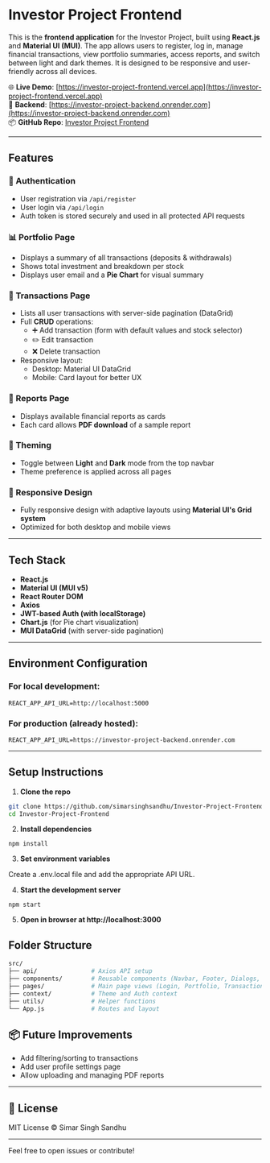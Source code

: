 # Investor Project Frontend

This is the **frontend application** for the Investor Project, built using **React.js** and **Material UI (MUI)**. The app allows users to register, log in, manage financial transactions, view portfolio summaries, access reports, and switch between light and dark themes. It is designed to be responsive and user-friendly across all devices.

🌐 **Live Demo**: [https://investor-project-frontend.vercel.app](https://investor-project-frontend.vercel.app)  
🔗 **Backend**: [https://investor-project-backend.onrender.com](https://investor-project-backend.onrender.com)  
📦 **GitHub Repo**: [Investor Project Frontend](https://github.com/simarsinghsandhu/Investor-Project-Frontend)

---

## Features

### 🔐 Authentication

- User registration via `/api/register`
- User login via `/api/login`
- Auth token is stored securely and used in all protected API requests

### 📊 Portfolio Page

- Displays a summary of all transactions (deposits & withdrawals)
- Shows total investment and breakdown per stock
- Displays user email and a **Pie Chart** for visual summary

### 💼 Transactions Page

- Lists all user transactions with server-side pagination (DataGrid)
- Full **CRUD** operations:
  - ➕ Add transaction (form with default values and stock selector)
  - ✏️ Edit transaction
  - ❌ Delete transaction
- Responsive layout:
  - Desktop: Material UI DataGrid
  - Mobile: Card layout for better UX

### 📑 Reports Page

- Displays available financial reports as cards
- Each card allows **PDF download** of a sample report

### 🎨 Theming

- Toggle between **Light** and **Dark** mode from the top navbar
- Theme preference is applied across all pages

### 📱 Responsive Design

- Fully responsive design with adaptive layouts using **Material UI's Grid system**
- Optimized for both desktop and mobile views

---

## Tech Stack

- **React.js**
- **Material UI (MUI v5)**
- **React Router DOM**
- **Axios**
- **JWT-based Auth (with localStorage)**
- **Chart.js** (for Pie chart visualization)
- **MUI DataGrid** (with server-side pagination)

---

## Environment Configuration

### For local development:

```
REACT_APP_API_URL=http://localhost:5000
```

### For production (already hosted):

```
REACT_APP_API_URL=https://investor-project-backend.onrender.com
```

---

## Setup Instructions

1. **Clone the repo**

```bash
git clone https://github.com/simarsinghsandhu/Investor-Project-Frontend.git
cd Investor-Project-Frontend
```

2. **Install dependencies**

```
npm install
```

3. **Set environment variables**

Create a .env.local file and add the appropriate API URL.

4. **Start the development server**

```
npm start
```

5. **Open in browser at http://localhost:3000**

## Folder Structure

```bash
src/
├── api/               # Axios API setup
├── components/        # Reusable components (Navbar, Footer, Dialogs, etc.)
├── pages/             # Main page views (Login, Portfolio, Transactions, Reports)
├── context/           # Theme and Auth context
├── utils/             # Helper functions
└── App.js             # Routes and layout

```

## 📦 Future Improvements

- Add filtering/sorting to transactions
- Add user profile settings page
- Allow uploading and managing PDF reports

---

## 📄 License

MIT License © Simar Singh Sandhu

---

Feel free to open issues or contribute!
